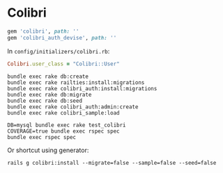 Colibri
=======

```ruby
gem 'colibri', path: ''
gem 'colibri_auth_devise', path: ''
```

In `config/initializers/colibri.rb`:
```ruby
Colibri.user_class = "Colibri::User"
```

```shell
bundle exec rake db:create
bundle exec rake railties:install:migrations
bundle exec rake colibri_auth:install:migrations
bundle exec rake db:migrate
bundle exec rake db:seed
bundle exec rake colibri_auth:admin:create
bundle exec rake colibri_sample:load

DB=mysql bundle exec rake test_colibri
COVERAGE=true bundle exec rspec spec
bundle exec rspec spec
```

Or shortcut using generator:

```shell
rails g colibri:install --migrate=false --sample=false --seed=false
```

